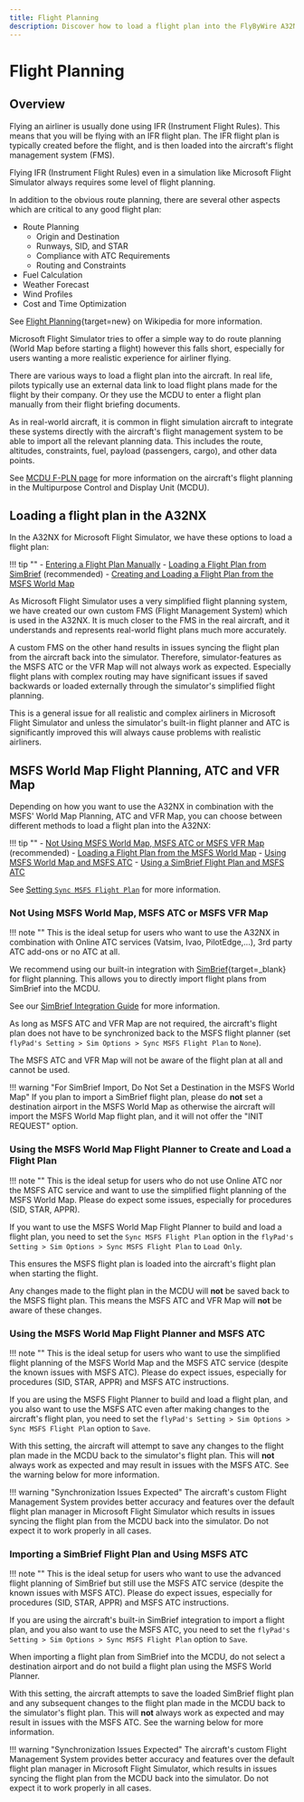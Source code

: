 ```yaml
---
title: Flight Planning
description: Discover how to load a flight plan into the FlyByWire A32NX across various methods, and integrate it with your chosen ATC service.
---
```


# Flight Planning

## Overview

Flying an airliner is usually done using IFR (Instrument Flight Rules). This means that you will be flying with an IFR flight plan. The IFR flight plan is typically created before the flight, and is then loaded into the aircraft's flight management system (FMS).

Flying IFR (Instrument Flight Rules) even in a simulation like Microsoft Flight Simulator always requires some level of flight planning.

In addition to the obvious route planning, there are several other aspects which are critical to any good flight plan:

- Route Planning
  - Origin and Destination
  - Runways, SID, and STAR
  - Compliance with ATC Requirements
  - Routing and Constraints
- Fuel Calculation
- Weather Forecast
- Wind Profiles
- Cost and Time Optimization

See [Flight Planning](https://en.wikipedia.org/wiki/Flight_planning){target=new} on Wikipedia for more information.

Microsoft Flight Simulator tries to offer a simple way to do route planning (World Map before starting a flight) however this falls short, especially for users wanting a more realistic experience for airliner flying.

There are various ways to load a flight plan into the aircraft. In real life, pilots typically use an external data link to load flight plans made for the flight by their company. Or they use the MCDU to enter a flight plan manually from their flight briefing documents.

As in real-world aircraft, it is common in flight simulation aircraft to integrate these systems directly with the aircraft's flight management system to be able to import all the relevant planning data. This includes the route, altitudes, constraints, fuel, payload (passengers, cargo), and other data points.

See [MCDU F-PLN page](../../../pilots-corner/a32nx/a32nx-briefing/mcdu/f-pln.md) for more information on the aircraft's flight planning in the Multipurpose Control and Display Unit (MCDU).

## Loading a flight plan in the A32NX

In the A32NX for Microsoft Flight Simulator, we have these options to load a flight plan:

!!! tip ""
    - [Entering a Flight Plan Manually](../../../pilots-corner/a32nx/a32nx-beginner-guide/preparing-mcdu.md#flight-plan)
    - [Loading a Flight Plan from SimBrief](simbrief.md) (recommended)
    - [Creating and Loading a Flight Plan from the MSFS World Map](#msfs-world-map-flight-planning-atc-and-vfr-map)

As Microsoft Flight Simulator uses a very simplified flight planning system, we have created our own custom FMS (Flight Management System) which is used in the A32NX. It is much closer to the FMS in the real aircraft, and it understands and represents real-world flight plans much more accurately.

A custom FMS on the other hand results in issues syncing the flight plan from the aircraft back into the simulator. Therefore, simulator-features as the MSFS ATC or the VFR Map will not always work as expected. Especially flight plans with complex routing may have significant issues if saved backwards or loaded externally through the simulator's simplified flight planning.

This is a general issue for all realistic and complex airliners in Microsoft Flight Simulator and unless the simulator's built-in flight planner and ATC is significantly improved this will always cause problems with realistic airliners.

## MSFS World Map Flight Planning, ATC and VFR Map

Depending on how you want to use the A32NX in combination with the MSFS' World Map Planning, ATC and VFR Map, you can choose between different methods to load a flight plan into the A32NX:

!!! tip ""
    - [Not Using MSFS World Map, MSFS ATC or MSFS VFR Map](#not-using-msfs-world-map-msfs-atc-or-msfs-vfr-map) (recommended)
    - [Loading a Flight Plan from the MSFS World Map](#using-the-msfs-world-map-flight-planner-to-create-and-load-a-flight-plan)
    - [Using MSFS World Map and MSFS ATC](#using-the-msfs-world-map-flight-planner-and-msfs-atc)
    - [Using a SimBrief Flight Plan and MSFS ATC](#importing-a-simbrief-flight-plan-and-using-msfs-atc)

See [Setting `Sync MSFS Flight Plan`](../../common/flypados3/settings.md#sim-options) for more information.

### Not Using MSFS World Map, MSFS ATC or MSFS VFR Map

!!! note ""
    This is the ideal setup for users who want to use the A32NX in combination with Online ATC services (Vatsim, Ivao, PilotEdge,...), 3rd party ATC add-ons or no ATC at all.

We recommend using our built-in integration with [SimBrief](https://www.simbrief.com){target=_blank} for flight planning. This allows you to directly import flight plans from SimBrief into the MCDU.

See our [SimBrief Integration Guide](simbrief.md) for more information.

As long as MSFS ATC and VFR Map are not required, the aircraft's flight plan does not have to be synchronized back to
the MSFS flight planner (set `flyPad's Setting > Sim Options > Sync MSFS Flight Plan` to `None`).

The MSFS ATC and VFR Map will not be aware of the flight plan at all and cannot be used.

!!! warning "For SimBrief Import, Do Not Set a Destination in the MSFS World Map"
    If you plan to import a SimBrief flight plan, please do **not** set a destination airport in the MSFS World Map as otherwise the aircraft will import the MSFS World Map flight plan, and it will not offer the "INIT REQUEST" option.  

### Using the MSFS World Map Flight Planner to Create and Load a Flight Plan

!!! note ""
    This is the ideal setup for users who do not use Online ATC nor the MSFS ATC service and want to use the simplified flight planning of the MSFS World Map. Please do expect some issues, especially for procedures (SID, STAR, APPR).

If you want to use the MSFS World Map Flight Planner to build and load a flight plan, you need to set the `Sync MSFS Flight Plan` option in the `flyPad's Setting > Sim Options > Sync MSFS Flight Plan` to `Load Only`.

This ensures the MSFS flight plan is loaded into the aircraft's flight plan when starting the flight.

Any changes made to the flight plan in the MCDU will **not** be saved back to the MSFS flight plan. This means the MSFS ATC and VFR Map will **not** be aware of these changes.

### Using the MSFS World Map Flight Planner and MSFS ATC

!!! note ""
    This is the ideal setup for users who want to use the simplified flight planning of the MSFS World Map and the MSFS ATC service (despite the known issues with MSFS ATC).
    Please do expect issues, especially for procedures (SID, STAR, APPR) and MSFS ATC instructions.

If you are using the MSFS Flight Planner to build and load a flight plan, and you also want to use the MSFS ATC even after making changes to the aircraft's flight plan, you need to set the `flyPad's Setting > Sim Options > Sync MSFS Flight Plan` option to `Save`.

With this setting, the aircraft will attempt to save any changes to the flight plan made in the MCDU back to the simulator's flight plan. This will **not** always work as expected and may result in issues with the MSFS ATC. See the warning below for more information.

!!! warning "Synchronization Issues Expected"
    The aircraft's custom Flight Management System provides better accuracy and features over the default flight plan manager in Microsoft Flight Simulator which results in issues syncing the flight plan from the MCDU back into the simulator. Do not expect it to work properly in all cases.

### Importing a SimBrief Flight Plan and Using MSFS ATC

!!! note ""
    This is the ideal setup for users who want to use the advanced flight planning of SimBrief
    but still use the MSFS ATC service (despite the known issues with MSFS ATC).
    Please do expect issues, especially for procedures (SID, STAR, APPR) and MSFS ATC instructions.

If you are using the aircraft's built-in SimBrief integration to import a flight plan, and you also want to use the MSFS ATC, you need to set the `flyPad's Setting > Sim Options > Sync MSFS Flight Plan` option to `Save`.

When importing a flight plan from SimBrief into the MCDU, do not select a destination airport and do not build a flight plan using the MSFS World Planner.

With this setting, the aircraft attempts to save the loaded SimBrief flight plan and any subsequent changes to the flight plan made in the MCDU back to the simulator's flight plan. This will **not** always work as expected and may result in issues with the MSFS ATC. See the warning below for more information.

!!! warning "Synchronization Issues Expected"
    The aircraft's custom Flight Management System provides better accuracy and features over the default flight plan manager in Microsoft Flight Simulator, which results in issues syncing the flight plan from the MCDU back into the simulator. Do not expect it to work properly in all cases.
